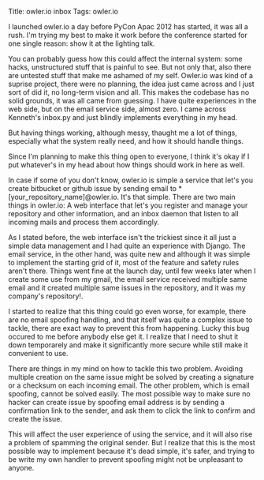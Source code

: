 Title: owler.io inbox
Tags: owler.io

I launched owler.io a day before PyCon Apac 2012 has started, it was all
a rush. I'm trying my best to make it work before the conference started
for one single reason: show it at the lighting talk.

You can probably guess how this could affect the internal system: some
hacks, unstructured stuff that is painful to see. But not only that,
also there are untested stuff that make me ashamed of my self. Owler.io
was kind of a suprise project, there were no planning, the idea just
came across and I just sort of did it, no long-term vision and all. This
makes the codebase has no solid grounds, it was all came from guessing.
I have quite experiences in the web side, but on the email service side,
almost zero. I came across Kenneth's inbox.py and just blindly implements
everything in my head.

But having things working, although messy, thaught me a lot of things,
especially what the system really need, and how it should handle things.

Since I'm planning to make this thing open to everyone, I think it's okay
if I put whatever's in my head about how things should work in here as
well.

In case if some of you don't know, owler.io is simple a service that 
let's you create bitbucket or github issue by sending email to 
*[your_repository_name]@owler.io. It's that simple. There are two main
things in owler.io: A web interface that let's you register and manage
your repository and other information, and an inbox daemon that listen
to all incoming mails and process them accordingly.

As I stated before, the web interface isn't the trickiest since it all
just a simple data management and I had quite an experience with Django.
The email service, in the other hand, was quite new and although it
was simple to implement the starting grid of it, most of the feature
and safety rules aren't there. Things went fine at the launch day,
until few weeks later when I create some use from my gmail, the email
service received multiple same email and it created multiple same issues
in the repository, and it was my company's repository!.

I started to realize that this thing could go even worse, for example,
there are no email spoofing handling, and that itself was quite a
complex issue to tackle, there are exact way to prevent this from 
happening. Lucky this bug occured to me before anybody else get it. I
realize that I need to shut it down temporarely and make it significantly
more secure while still make it convenient to use.

There are things in my mind on how to tackle this two problem. Avoiding
multiple creation on the same issue might be solved by creating a 
signature or a checksum on each incoming email. The other problem,
which is email spoofing, cannot be solved easily. The most possible way
to make sure no hacker can create issue by spoofing email address is
by sending a confirmation link to the sender, and ask them to click
the link to confirm and create the issue. 

This will affect the user experience of using the service, and it will
also rise a problem of spamming the original sender. But I realize that
this is the most possible way to implement because it's dead simple,
it's safer, and trying to be write my own handler to prevent spoofing
might not be unpleasant to anyone.
